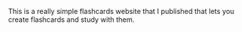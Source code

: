 This is a really simple flashcards website that I published that lets you create flashcards and study with them.
